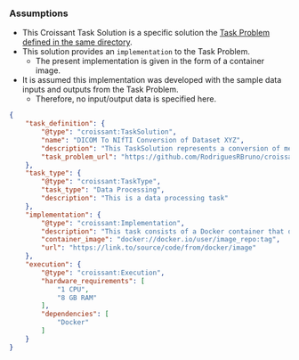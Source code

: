 ### Assumptions 
- This Croissant Task Solution is a specific solution the [Task Problem defined in the same directory](./dicom2nifti-taskproblem.md).
- This solution provides an `implementation` to the Task Problem.
  - The present implementation is given in the form of a container image.
- It is assumed this implementation was developed with the sample data inputs and outputs from the Task Problem.
  - Therefore, no input/output data is specified here. 

  
```json
{
    "task_definition": {
        "@type": "croissant:TaskSolution",
        "name": "DICOM To NIfTI Conversion of Dataset XYZ",
        "description": "This TaskSolution represents a conversion of medical images from the DICOM Format (.dcm) to NIfTI (.nii.gz). A Task solution includes concrete values for input data, output data and implementation.",
        "task_problem_url": "https://github.com/RodriguesRBruno/croissant-tasks/blob/main/DICOM%20To%20NIfTI/dicom2nifti-taskproblem.md"
    },
    "task_type": {
        "@type": "croissant:TaskType",
        "task_type": "Data Processing",
        "description": "This is a data processing task"
    },
    "implementation": {
        "@type": "croissant:Implementation",
        "description": "This task consists of a Docker container that does the image conversion",
        "container_image": "docker://docker.io/user/image_repo:tag",
        "url": "https://link.to/source/code/from/docker/image"
    },
    "execution": {
        "@type": "croissant:Execution",
        "hardware_requirements": [
            "1 CPU",
            "8 GB RAM"
        ],
        "dependencies": [
            "Docker"
        ]
    }
}
```